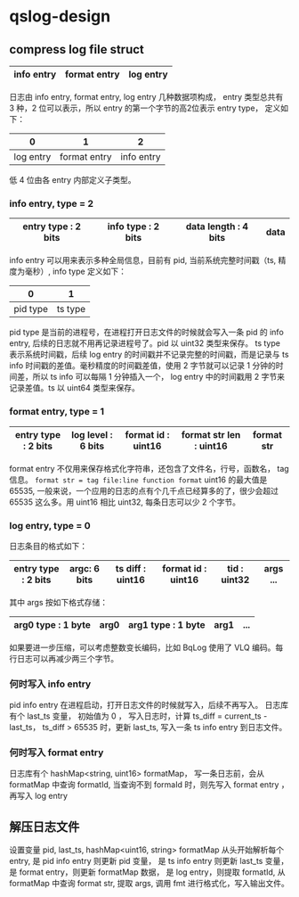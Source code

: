 # qslog-design
## compress log file struct

| info entry | format entry | log entry |
| ---------- | ------------ | --------- |

日志由 info entry, format entry, log entry 几种数据项构成， entry 类型总共有 3 种，2 位可以表示，所以 entry 的第一个字节的高2位表示 entry type， 定义如下：

|     0     |      1       |     2      |
| --------- | ------------ | ---------- |
| log entry | format entry | info entry |

低 4 位由各 entry 内部定义子类型。


### info entry, type = 2

| entry type : 2 bits | info type : 2 bits | data length : 4 bits | data |
| ------------------- | ------------------ | -------------------- | ---- |

info entry 可以用来表示多种全局信息，目前有 pid, 当前系统完整时间戳（ts, 精度为毫秒）, info type 定义如下：

|    0     |    1    |
| -------- | ------- |
| pid type | ts type |

pid type 是当前的进程号，在进程打开日志文件的时候就会写入一条 pid 的 info entry, 后续的日志就不用再记录进程号了。pid 以 uint32 类型来保存。
ts type 表示系统时间戳，后续 log entry 的时间戳并不记录完整的时间戳，而是记录与 ts info 时间戳的差值。毫秒精度的时间戳差值，使用 2 字节就可以记录 1 分钟的时间差，所以 ts info 可以每隔 1 分钟插入一个， log entry 中的时间戳用 2 字节来记录差值。ts 以 uint64 类型来保存。

### format entry, type = 1

| entry type : 2 bits | log level : 6 bits | format id : uint16 | format str len : uint16 | format str |
| ------------------- | ------------------ | ------------------ | ----------------------- | ---------- |

format entry 不仅用来保存格式化字符串，还包含了文件名，行号，函数名， tag 信息。
`format str = tag file:line function format`
uint16 的最大值是 65535, 一般来说，一个应用的日志的点有个几千点已经算多的了，很少会超过 65535 这么多。用 uint16 相比 uint32, 每条日志可以少 2 个字节。


### log entry, type = 0
日志条目的格式如下：

| entry type : 2 bits | argc: 6 bits | ts diff : uint16 | format id : uint16 | tid : uint32 | args ... |
| ------------------- | ------------ | ---------------- | ------------------ | ------------ | -------- |

其中 args 按如下格式存储：

| arg0 type : 1 byte | arg0 | arg1 type : 1 byte | arg1 | ... |
| ------------------ | ---- | ------------------ | ---- | --- |

如果要进一步压缩，可以考虑整数变长编码，比如 BqLog 使用了 VLQ 编码。每行日志可以再减少两三个字节。


### 何时写入 info entry
pid info entry 在进程启动，打开日志文件的时候就写入，后续不再写入。
日志库有个 last_ts 变量， 初始值为 0 ， 写入日志时，计算 ts_diff = current_ts - last_ts， ts_diff > 65535 时，更新 last_ts, 写入一条 ts info entry 到日志文件。

### 何时写入 format entry
日志库有个 hashMap<string, uint16> formatMap，
写一条日志前，会从 formatMap 中查询 formatId, 当查询不到 formaId 时，则先写入 format entry ，再写入 log entry


## 解压日志文件
设置变量 pid,  last_ts, hashMap<uint16, string> formatMap
从头开始解析每个 entry, 
是 pid info entry 则更新 pid 变量，
是 ts info entry 则更新 last_ts 变量，
是 format entry，则更新 formatMap 数据，
是 log entry，则提取 formatId, 从 formatMap 中查询 format str, 提取 args, 调用 fmt 进行格式化，写入输出文件。